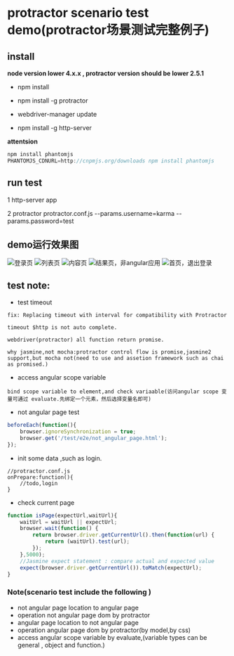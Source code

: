 # protractor scenario test demo(protractor场景测试完整例子)

## install

**node version lower 4.x.x , protractor version should be lower 2.5.1**

- npm install 

- npm install -g protractor 

- webdriver-manager update

- npm install -g http-server

**attentsion**

```js
npm install phantomjs
PHANTOMJS_CDNURL=http://cnpmjs.org/downloads npm install phantomjs
```

## run test

1 http-server app

2 protractor protractor.conf.js --params.username=karma --params.password=test

## demo运行效果图

![登录页](https://mmbiz.qlogo.cn/mmbiz/E7ia3F4UicMx8RToqqORPicQNcVklxGXicdR4qEyibbiae9SiawjJfC2croOeq7eFLPIW08I2CQaDbIDNuZuHUTLiaVDwA/0?wx_fmt=jpeg)
![列表页](https://mmbiz.qlogo.cn/mmbiz/E7ia3F4UicMx8RToqqORPicQNcVklxGXicdRaLnI3m7BpmNwUKotZgflic9c2XaZt7ViaVVh8htibzXeFyAkpZuyiacmibg/0?wx_fmt=jpeg)
![内容页](https://mmbiz.qlogo.cn/mmbiz/E7ia3F4UicMx8RToqqORPicQNcVklxGXicdR25sOZVsK4XoGjrJia4csLD2LSGFV4DibcZ0AzV1svjNEpRfexxtt1ianw/0?wx_fmt=jpeg)
![结果页，非angular应用](https://mmbiz.qlogo.cn/mmbiz/E7ia3F4UicMx8RToqqORPicQNcVklxGXicdRJpDl5icmzlTOoAjpZtFF1icfrnxhsNlyn8I2qPlcf1HiczKLEQmnZkd2Q/0?wx_fmt=jpeg)
![首页，退出登录](https://mmbiz.qlogo.cn/mmbiz/E7ia3F4UicMx8RToqqORPicQNcVklxGXicdR2f6PgAdf9EcvmO4AmrY015tEicv0un1tKyFfYwnjWMMdDOQWsibNZFYA/0?wx_fmt=jpeg)

## test note:

- test timeout

```
fix: Replacing timeout with interval for compatibility with Protractor

timeout $http is not auto complete.

webdriver(protractor) all function return promise.

why jasmine,not mocha:protractor control flow is promise,jasmine2 support,but mocha not(need to use and assetion framework such as chai as promised.)
```

- access angular scope variable

```
bind scope variable to element,and check variaable(访问angular scope 变量可通过 evaluate.先绑定一个元素，然后选择变量名即可)
```

- not angular page test

```js
beforeEach(function(){
	browser.ignoreSynchronization = true;
	browser.get('/test/e2e/not_angular_page.html');
});
```
- init some data ,such as login.

```
//protractor.conf.js
onPrepare:function(){
	//todo,login
}

```

- check current page 

```js
function isPage(expectUrl,waitUrl){
	waitUrl = waitUrl || expectUrl;
	browser.wait(function() {
		return browser.driver.getCurrentUrl().then(function(url) {
			return (waitUrl).test(url);
		});
	},5000);
	//Jasmine expect statement : compare actual and expected value
	expect(browser.driver.getCurrentUrl()).toMatch(expectUrl);
}
```

### Note(scenario test include the following )

- not angular page location to angular page
- operation not angular page dom by protractor
- angular page location to not angular page
- operation angular page dom by protractor(by model,by css)
- access angular scope variable by evaluate,(variable types can be general , object and function.) 

